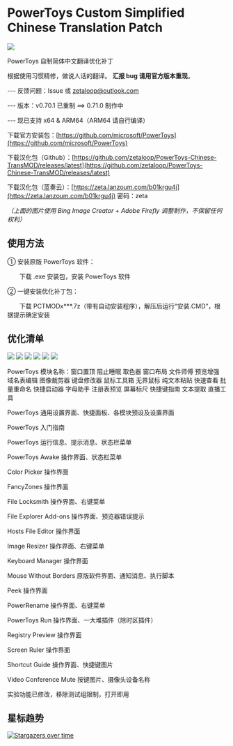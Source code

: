 # PowerToys Custom Simplified Chinese Translation Patch

<img src="https://cdn.staticaly.com/gh/zetaloop/PowerToys-Chinese-TransMOD/master/to.pic/PCTMODx11.topic.png"/>

PowerToys 自制简体中文翻译优化补丁

根据使用习惯精修，做说人话的翻译。  **汇报 bug 请用官方版本重现**。

--- 反馈问题：Issue 或 zetaloop@outlook.com

--- 版本：v0.70.1 已重制 ==> 0.71.0 制作中

--- 现已支持 x64 & ARM64（ARM64 请自行编译）

下载官方安装包：[https://github.com/microsoft/PowerToys](https://github.com/microsoft/PowerToys)

下载汉化包（Github）：[https://github.com/zetaloop/PowerToys-Chinese-TransMOD/releases/latest](https://github.com/zetaloop/PowerToys-Chinese-TransMOD/releases/latest)

下载汉化包（蓝奏云）：[https://zeta.lanzoum.com/b01krgu4j](https://zeta.lanzoum.com/b01krgu4j) 密码：zeta

_（上面的图片使用 Bing Image Creator + Adobe Firefly 调整制作，不保留任何权利）_

## 使用方法

① 安装原版 PowerToys 软件：

　　下载 .exe 安装包，安装 PowerToys 软件

② 一键安装优化补丁包：

　　下载 PCTMODx***.7z（带有自动安装程序），解压后运行“安装.CMD”，根据提示确定安装

## 优化清单

<img src="https://cdn.staticaly.com/gh/zetaloop/PowerToys-Chinese-TransMOD/master/to.pic/000.png"/>
<img src="https://cdn.staticaly.com/gh/zetaloop/PowerToys-Chinese-TransMOD/master/to.pic/001.png"/>
<img src="https://cdn.staticaly.com/gh/zetaloop/PowerToys-Chinese-TransMOD/master/to.pic/002.png"/>
<img src="https://cdn.staticaly.com/gh/zetaloop/PowerToys-Chinese-TransMOD/master/to.pic/003.png"/>
<img src="https://cdn.staticaly.com/gh/zetaloop/PowerToys-Chinese-TransMOD/master/to.pic/004.png"/>
<img src="https://cdn.staticaly.com/gh/zetaloop/PowerToys-Chinese-TransMOD/master/to.pic/005.png"/>

PowerToys 模块名称：窗口置顶 阻止睡眠 取色器 窗口布局 文件师傅 预览增强 域名表编辑 图像裁剪器 键盘修改器 鼠标工具箱 无界鼠标 纯文本粘贴 快速查看 批量重命名 快捷启动器 字母助手 注册表预览 屏幕标尺 快捷键指南 文本提取 直播工具

PowerToys 通用设置界面、快捷面板、各模块预设及设置界面

PowerToys 入门指南

PowerToys 运行信息、提示消息、状态栏菜单

PowerToys Awake 操作界面、状态栏菜单

Color Picker 操作界面

FancyZones 操作界面

File Locksmith 操作界面、右键菜单

File Explorer Add-ons 操作界面、预览器错误提示

Hosts File Editor 操作界面

Image Resizer 操作界面、右键菜单

Keyboard Manager 操作界面

Mouse Without Borders 原版软件界面、通知消息、执行脚本

Peek 操作界面

PowerRename 操作界面、右键菜单

PowerToys Run 操作界面、一大堆插件（除时区插件）

Registry Preview 操作界面

Screen Ruler 操作界面

Shortcut Guide 操作界面、快捷键图片

Video Conference Mute 按键图片、摄像头设备名称

实验功能已修改，移除测试组限制，打开即用

## 星标趋势

[![Stargazers over time](https://starchart.cc/zetaloop/PowerToys-Chinese-TransMOD.svg)](https://starchart.cc/zetaloop/PowerToys-Chinese-TransMOD)
